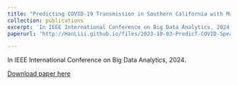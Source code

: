 ```yaml
---
title: "Predicting COVID-19 Transmission in Southern California with Machine Learning Methods"
collection: publications
excerpt: 'In IEEE International Conference on Big Data Analytics, 2024.'
paperurl: 'http://HanLiii.github.io/files/2023-10-03-PredicT-COVID-Spead-ML.pdf.pdf'

---
```

In IEEE International Conference on Big Data Analytics, 2024.

[Download paper here](http://HanLiii.github.io/files/2023-10-03-PredicT-COVID-Spead-ML.pdf.pdf)

